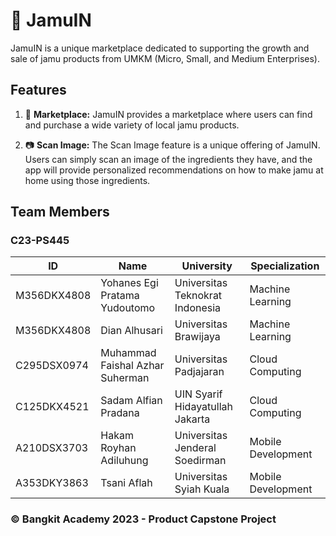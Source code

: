 # 🌿 JamuIN

JamuIN is a unique marketplace dedicated to supporting the growth and sale of jamu products from UMKM (Micro, Small, and Medium Enterprises).

## Features

1. 🛒 **Marketplace:** JamuIN provides a marketplace where users can find and purchase a wide variety of local jamu products.

2. 📷 **Scan Image:** The Scan Image feature is a unique offering of JamuIN. Users can simply scan an image of the ingredients they have, and the app will provide personalized recommendations on how to make jamu at home using those ingredients.

## Team Members

### C23-PS445

| ID          | Name                            | University                      | Specialization     |
| ----------- | ------------------------------- | ------------------------------- | ------------------ |
| M356DKX4808 | Yohanes Egi Pratama Yudoutomo   | Universitas Teknokrat Indonesia | Machine Learning   |
| M356DKX4808 | Dian Alhusari                   | Universitas Brawijaya           | Machine Learning   |
| C295DSX0974 | Muhammad Faishal Azhar Suherman | Universitas Padjajaran          | Cloud Computing    |
| C125DKX4521 | Sadam Alfian Pradana            | UIN Syarif Hidayatullah Jakarta | Cloud Computing    |
| A210DSX3703 | Hakam Royhan Adiluhung          | Universitas Jenderal Soedirman  | Mobile Development |
| A353DKY3863 | Tsani Aflah                     | Universitas Syiah Kuala         | Mobile Development |

### &copy; Bangkit Academy 2023 - Product Capstone Project
